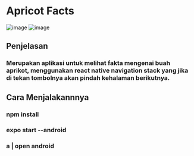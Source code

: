 # Apricot Facts
![image](https://user-images.githubusercontent.com/101125177/226910169-e6cefb30-d307-432f-ac70-064e87a8f1a5.png)
![image](https://user-images.githubusercontent.com/101125177/226910221-0ee0ce4b-d710-4356-a329-2fb9929c2447.png)

## Penjelasan
### Merupakan aplikasi untuk melihat fakta mengenai buah aprikot, menggunakan react native navigation stack yang jika di tekan tombolnya akan pindah kehalaman berikutnya.

## Cara Menjalakannnya
### npm install
### expo start --android
### a | open android
